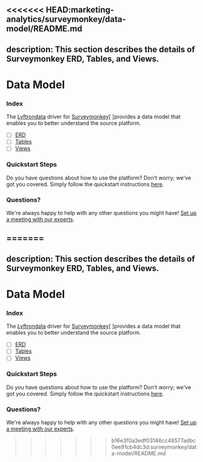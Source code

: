 <<<<<<< HEAD:marketing-analytics/surveymonkey/data-model/README.md
---
description: This section describes the details of Surveymonkey ERD, Tables, and Views.
---

# Data Model

### Index

The  [Lyftrondata](https://www.lyftrondata.com/) driver for [Surveymonkey](https://www.lyftrondata.com/integration/marketing-analytics/survey-monkey/)[ ]provides a data model that enables you to better understand the source platform.

* [ ] [ERD](../../../marketing-analytics/surveymonkey/data-model/erd.md)
* [ ] [Tables](../../../marketing-analytics/surveymonkey/data-model/tables.md)
* [ ] [Views](../../../marketing-analytics/surveymonkey/data-model/views.md)

### Quickstart Steps

Do you have questions about how to use the platform? Don't worry; we've got you covered. Simply follow the quickstart instructions [here](../../../marketing-analytics/surveymonkey/quickstart-steps.md).

### Questions? <a href="#questions" id="questions"></a>

We're always happy to help with any other questions you might have! [Set up a meeting with our experts](https://www.lyftrondata.com/book-a-meeting/).

=======
---
description: This section describes the details of Surveymonkey ERD, Tables, and Views.
---

# Data Model

### Index

The  [Lyftrondata](https://www.lyftrondata.com/) driver for [Surveymonkey](https://www.lyftrondata.com/integration/marketing-analytics/survey-monkey/)[ ]provides a data model that enables you to better understand the source platform.

* [ ] [ERD](../../../marketing-analytics/surveymonkey/data-model/erd.md)
* [ ] [Tables](../../../marketing-analytics/surveymonkey/data-model/tables.md)
* [ ] [Views](../../../marketing-analytics/surveymonkey/data-model/views.md)

### Quickstart Steps

Do you have questions about how to use the platform? Don't worry; we've got you covered. Simply follow the quickstart instructions [here](../../../marketing-analytics/surveymonkey/quickstart-steps.md).

### Questions? <a href="#questions" id="questions"></a>

We're always happy to help with any other questions you might have! [Set up a meeting with our experts](https://www.lyftrondata.com/book-a-meeting/).

>>>>>>> b16e3f0a3edf03146cc48577adbc0ee91cb4dc3d:surveymonkey/data-model/README.md
